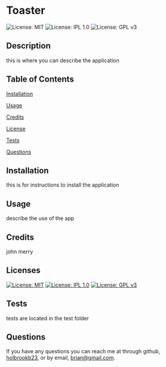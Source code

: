 # Toaster
![License: MIT](https://img.shields.io/badge/License-MIT-yellow.svg) ![License: IPL 1.0](https://img.shields.io/badge/License-IPL%201.0-blue.svg) ![License: GPL v3](https://img.shields.io/badge/License-GPL%20v3-blue.svg) 
## Description
this is where you can describe the application
## Table of Contents
[Installation](#installation)

[Usage](#usage)

[Credits](#credits)

[License](#licenses)

[Tests](#tests)

[Questions](#questions)
## Installation
this is for instructions to install the application
## Usage
describe the use of the app
## Credits
john merry
## Licenses

    
[![License: MIT](https://img.shields.io/badge/License-MIT-yellow.svg)](https://opensource.org/licenses/MIT)
[![License: IPL 1.0](https://img.shields.io/badge/License-IPL%201.0-blue.svg)](https://opensource.org/licenses/IPL-1.0)
[![License: GPL v3](https://img.shields.io/badge/License-GPL%20v3-blue.svg)](https://www.gnu.org/licenses/gpl-3.0)

## Tests
tests are located in the test folder
## Questions
If you have any questions you can reach me at through github, [holbrookb23](https://github.com/holbrookb23), or by email, brian@gmail.com.